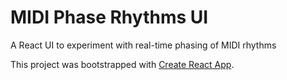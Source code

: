 # MIDI Phase Rhythms UI

A React UI to experiment with real-time phasing of MIDI rhythms

This project was bootstrapped with [Create React App](https://github.com/facebook/create-react-app).

